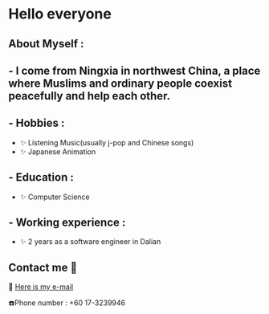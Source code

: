# Hello everyone


<p align="center">

  ## About Myself :

## - I come from Ningxia in northwest China, a place where Muslims and ordinary people coexist peacefully and help each other.

## - Hobbies :

- ✨ Listening Music(usually j-pop and Chinese songs)
- ✨ Japanese Animation

## - Education :

- ✨ Computer Science

 
## - Working experience :

- ✨ 2 years as a software engineer in Dalian
  
## Contact me :speech_balloon:

:e-mail: <a href="slardar215@gmail.com">Here is my e-mail</a>

☎️Phone number : +60 17-3239946</a>
